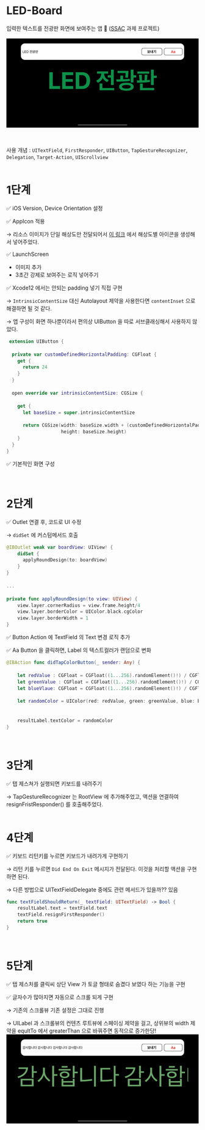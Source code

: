 # LED-Board

입력한 텍스트를 전광판 화면에 보여주는 앱 🌱 ([SSAC](https://github.com/Woozzang/ssac-bless-me) 과제 프로젝트)
<br /><br />
![1](/Resources/1.gif)

<br />

사용 개념 : `UITextField`, `FirstResponder`, `UIButton`, `TapGestureRecognizer`, `Delegation`, `Target-Action`, `UIScrollview`
<br />
<br />

# 1단계

✅  iOS Version, Device Orientation 설정

✅  AppIcon 적용

→ 리소스 이미지가 단일 해상도만 전달되어서 [이 링크](https://appiconmaker.co/Home/Index/c2ab35a1-ed84-48a8-a065-b684eeb78509) 에서 해상도별 아이콘을 생성해서 넣어주었다.

✅  LaunchScreen

- 이미지 추가
- 3초간 강제로 보여주는 로직 넣어주기

✅  Xcode12 에서는 안되는 padding 넣기 직접 구현

→ `IntrinsicContentSize` 대신 Autolayout 제약을 사용한다면 `contentInset` 으로 해결하면 될 것 같다.

→ 앱 구성이 화면 하나뿐이라서 편의상 UIButton 을 따로 서브클래싱해서 사용하지 않았다.

```swift
 extension UIButton {
  
  private var customDefinedHorizontalPadding: CGFloat {
    get {
      return 24
    }
  }
  
  open override var intrinsicContentSize: CGSize {
  
    get {
      let baseSize = super.intrinsicContentSize
      
      return CGSize(width: baseSize.width + (customDefinedHorizontalPadding * 2),
                    height: baseSize.height)
    }
  }
}
```

✅  기본적인 화면 구성
<br />
<br />
<br />

# 2단계

✅ Outlet 연결 후, 코드로 UI 수정

→ `didSet` 에 커스텀메서드 호출

```swift
@IBOutlet weak var boardView: UIView! {
    didSet {
      applyRoundDesign(to: boardView)
    }
}

...

private func applyRoundDesign(to view: UIView) {
    view.layer.cornerRadius = view.frame.height/4
    view.layer.borderColor = UIColor.black.cgColor
    view.layer.borderWidth = 1
}
```

✅  Button Action 에 TextField 의 Text 변경 로직 추가

✅ Aa Button 을 클릭하면, Label 의 텍스트컬러가 랜덤으로 변화

```swift
@IBAction func didTapColorButton(_ sender: Any) {
    
    let redValue : CGFloat = CGFloat((1...256).randomElement()!) / CGFloat(256)
    let greenValue : CGFloat = CGFloat((1...256).randomElement()!) / CGFloat(256)
    let blueVlaue: CGFloat = CGFloat((1...256).randomElement()!) / CGFloat(256)
    
    let randomColor = UIColor(red: redValue, green: greenValue, blue: blueVlaue, alpha: 1)
    
    
    resultLabel.textColor = randomColor
}
```
<br />

# 3단계

✅  탭 제스쳐가 실행되면 키보드를 내려주기

→ TapGestureRecognizer 는 RootView 에 추가해주었고, 액션을 연결하여 resignFristResponder() 를 호출해주었다.
<br />
<br />

# 4단계

✅  키보드 리턴키를 누르면 키보드가 내려가게 구현하기

→ 리턴 키를 누르면  `Did End On Exit` 메시지가 전달된다. 이것을 처리할 액션을 구현하면 된다.

→ 다른 방법으로 UITextFieldDelegate 중에도 관련 메서드가 있을까?? 있음

```swift
func textFieldShouldReturn(_ textField: UITextField) -> Bool {
    resultLabel.text = textField.text
    textField.resignFirstResponder()
    return true
}
```
<br />

# 5단계

✅  탭 제스처를 클릭씨 상단 View 가 토글 형태로 숨겼다 보였다 하는 기능을 구현

✅  글자수가 많아지면 자동으로 스크롤 되게 구현

→ 기존의 스크롤뷰 기존 설정은 그대로 진행

→ UILabel 과 스크롤뷰의 컨텐츠 루트뷰에 스페이싱 제약을 걸고, 상위뷰의 width 제약을 equltTo 에서 greaterThan 으로 바꿔주면 동적으로 증가한당!
<br />
![Untitled](/Resources/2.gif)
